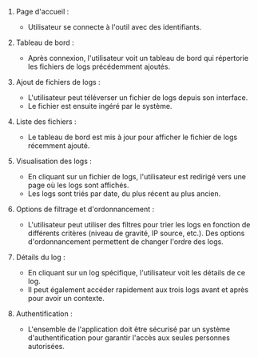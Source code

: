 1. Page d'accueil :
    - Utilisateur se connecte à l'outil avec des identifiants.


2. Tableau de bord :
    - Après connexion, l'utilisateur voit un tableau de bord qui répertorie les fichiers de logs précédemment ajoutés.


3. Ajout de fichiers de logs :
    - L'utilisateur peut téléverser un fichier de logs depuis son interface.
    - Le fichier est ensuite ingéré par le système.


4. Liste des fichiers :
    - Le tableau de bord est mis à jour pour afficher le fichier de logs récemment ajouté.


5. Visualisation des logs :
    - En cliquant sur un fichier de logs, l'utilisateur est redirigé vers une page où les logs sont affichés.
    - Les logs sont triés par date, du plus récent au plus ancien.


6. Options de filtrage et d'ordonnancement :
    - L'utilisateur peut utiliser des filtres pour trier les logs en fonction de différents critères (niveau de gravité, IP source, etc.). Des options d'ordonnancement permettent de changer l'ordre des logs.


7. Détails du log :
    - En cliquant sur un log spécifique, l'utilisateur voit les détails de ce log.
    - Il peut également accéder rapidement aux trois logs avant et après pour avoir un contexte.


8. Authentification :
    - L'ensemble de l'application doit être sécurisé par un système d'authentification pour garantir l'accès aux seules personnes autorisées.